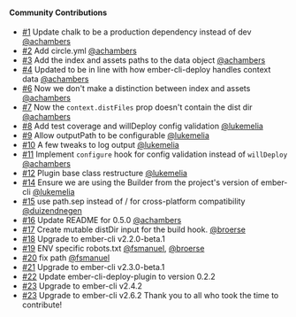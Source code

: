 #### Community Contributions

- [#1](https://github.com/ember-cli-deploy/ember-cli-deploy-build/pull/1) Update chalk to be a production dependency instead of dev [@achambers](https://github.com/achambers)
- [#2](https://github.com/ember-cli-deploy/ember-cli-deploy-build/pull/2) Add circle.yml [@achambers](https://github.com/achambers)
- [#3](https://github.com/ember-cli-deploy/ember-cli-deploy-build/pull/3) Add the index and assets paths to the data object [@achambers](https://github.com/achambers)
- [#4](https://github.com/ember-cli-deploy/ember-cli-deploy-build/pull/4) Updated to be in line with how ember-cli-deploy handles context data [@achambers](https://github.com/achambers)
- [#6](https://github.com/ember-cli-deploy/ember-cli-deploy-build/pull/6) Now we don't make a distinction between index and assets [@achambers](https://github.com/achambers)
- [#7](https://github.com/ember-cli-deploy/ember-cli-deploy-build/pull/7) Now the `context.distFiles` prop doesn't contain the dist dir [@achambers](https://github.com/achambers)
- [#8](https://github.com/ember-cli-deploy/ember-cli-deploy-build/pull/8) Add test coverage and willDeploy config validation [@lukemelia](https://github.com/lukemelia)
- [#9](https://github.com/ember-cli-deploy/ember-cli-deploy-build/pull/9) Allow outputPath to be configurable [@lukemelia](https://github.com/lukemelia)
- [#10](https://github.com/ember-cli-deploy/ember-cli-deploy-build/pull/10) A few tweaks to log output [@lukemelia](https://github.com/lukemelia)
- [#11](https://github.com/ember-cli-deploy/ember-cli-deploy-build/pull/11) Implement `configure` hook for config validation instead of `willDeploy` [@achambers](https://github.com/achambers)
- [#12](https://github.com/ember-cli-deploy/ember-cli-deploy-build/pull/12) Plugin base class restructure [@lukemelia](https://github.com/lukemelia)
- [#14](https://github.com/ember-cli-deploy/ember-cli-deploy-build/pull/14) Ensure we are using the Builder from the project's version of ember-cli [@lukemelia](https://github.com/lukemelia)
- [#15](https://github.com/ember-cli-deploy/ember-cli-deploy-build/pull/15) use path.sep instead of / for cross-platform compatibility [@duizendnegen](https://github.com/duizendnegen)
- [#16](https://github.com/ember-cli-deploy/ember-cli-deploy-build/pull/16) Update README for 0.5.0 [@achambers](https://github.com/achambers)
- [#17](https://github.com/martinic/ember-cli-deploy-build-plus/pull/1) Create mutable distDir input for the build hook. [@broerse](https://github.com/broerse)
- [#18](https://github.com/martinic/ember-cli-deploy-build-plus/commit/5b8154394e1ea52da89c7beeba7147865d530d9d) Upgrade to ember-cli v2.2.0-beta.1
- [#19](https://github.com/martinic/ember-cli-deploy-build-plus/pull/9) ENV specific robots.txt [@fsmanuel](https://github.com/fsmanuel), [@broerse](https://github.com/broerse)
- [#20](https://github.com/martinic/ember-cli-deploy-build-plus/commit/59654c0a8f4b9d604e33732451f85faefd3e4bde) fix path [@fsmanuel](https://github.com/fsmanuel)
- [#21](https://github.com/martinic/ember-cli-deploy-build-plus/commit/17076dc218e5962d92962a1d9db683d807a847cf) Upgrade to ember-cli v2.3.0-beta.1
- [#22](https://github.com/martinic/ember-cli-deploy-build-plus/commit/0f80f14462c224e42feb1a6a82af181b21919545) Update ember-cli-deploy-plugin to version 0.2.2
- [#23](https://github.com/martinic/ember-cli-deploy-build-plus/commit/fd3e427b08212bdc4a112067047443de0478b274) Upgrade to ember-cli v2.4.2
- [#23](https://github.com/martinic/ember-cli-deploy-build-plus/commit/ad8d4a167c722a19f77bf5ee8a916a15d00b411d) Upgrade to ember-cli v2.6.2
Thank you to all who took the time to contribute!

